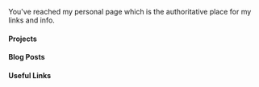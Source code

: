 You've reached my personal page which is the authoritative place for my links and info.

#### Projects

#### Blog Posts

#### Useful Links
